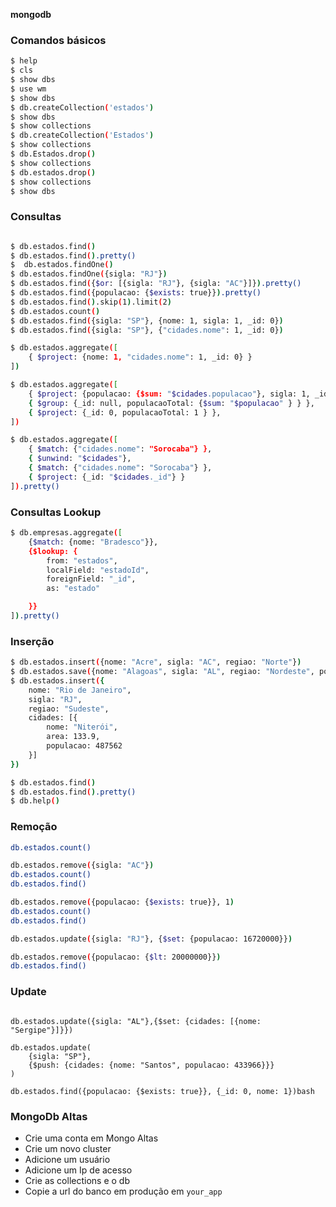 **mongodb**

### Comandos básicos

```bash
$ help
$ cls
$ show dbs
$ use wm
$ show dbs
$ db.createCollection('estados')
$ show dbs
$ show collections
$ db.createCollection('Estados')
$ show collections
$ db.Estados.drop()
$ show collections
$ db.estados.drop()
$ show collections
$ show dbs
```

### Consultas

```bash

$ db.estados.find()
$ db.estados.find().pretty()
$  db.estados.findOne()
$ db.estados.findOne({sigla: "RJ"})
$ db.estados.find({$or: [{sigla: "RJ"}, {sigla: "AC"}]}).pretty()
$ db.estados.find({populacao: {$exists: true}}).pretty()
$ db.estados.find().skip(1).limit(2)
$ db.estados.count()
$ db.estados.find({sigla: "SP"}, {nome: 1, sigla: 1, _id: 0})
$ db.estados.find({sigla: "SP"}, {"cidades.nome": 1, _id: 0})

$ db.estados.aggregate([
    { $project: {nome: 1, "cidades.nome": 1, _id: 0} }
])

$ db.estados.aggregate([
    { $project: {populacao: {$sum: "$cidades.populacao"}, sigla: 1, _id: 0 } },
    { $group: {_id: null, populacaoTotal: {$sum: "$populacao" } } },
    { $project: {_id: 0, populacaoTotal: 1 } },
])

$ db.estados.aggregate([
    { $match: {"cidades.nome": "Sorocaba"} },
    { $unwind: "$cidades"},
    { $match: {"cidades.nome": "Sorocaba"} },
    { $project: {_id: "$cidades._id"} }
]).pretty()
```

### Consultas Lookup

```bash
$ db.empresas.aggregate([
    {$match: {nome: "Bradesco"}},
    {$lookup: {
        from: "estados",
        localField: "estadoId",
        foreignField: "_id",
        as: "estado"

    }}
]).pretty()
```

### Inserção

```bash
$ db.estados.insert({nome: "Acre", sigla: "AC", regiao: "Norte"})
$ db.estados.save({nome: "Alagoas", sigla: "AL", regiao: "Nordeste", populacao: 3322000})
$ db.estados.insert({
    nome: "Rio de Janeiro",
    sigla: "RJ",
    regiao: "Sudeste",
    cidades: [{
        nome: "Niterói",
        area: 133.9,
        populacao: 487562
    }]
})

$ db.estados.find()
$ db.estados.find().pretty()
$ db.help()
```

### Remoção

```bash
db.estados.count()

db.estados.remove({sigla: "AC"})
db.estados.count()
db.estados.find()

db.estados.remove({populacao: {$exists: true}}, 1)
db.estados.count()
db.estados.find()

db.estados.update({sigla: "RJ"}, {$set: {populacao: 16720000}})

db.estados.remove({populacao: {$lt: 20000000}})
db.estados.find()
```

### Update

```db.estados.update({sigla: "SP"},{$set: {populacao: 45340000}})

db.estados.update({sigla: "AL"},{$set: {cidades: [{nome: "Sergipe"}]}})

db.estados.update(
    {sigla: "SP"},
    {$push: {cidades: {nome: "Santos", populacao: 433966}}}
)

db.estados.find({populacao: {$exists: true}}, {_id: 0, nome: 1})bash

```

### MongoDb Altas

- Crie uma conta em Mongo Altas
- Crie um novo cluster
- Adicione um usuário
- Adicione um Ip de acesso
- Crie as collections e o db
- Copie a url do banco em produção em `your_app`
